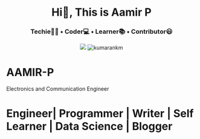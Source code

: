 <h1 align="center">Hi👋, This is Aamir P</h1>
<h3 align="center">Techie🧑‍💻  •  Coder💻  •  Learner📚  • Contributor😃</h3>

<p align="center">
<img src="https://miro.medium.com/fit/c/850/850/1*BLbXd9fY2Zk0M1vE38LLmA.jpeg;
</p>

<p align="left"> <img src="https://komarev.com/ghpvc/?username=kumarankm" alt="kumarankm" /> </p>


# AAMIR-P
Electronics and Communication Engineer

# Engineer| Programmer | Writer | Self Learner | Data Science | Blogger
